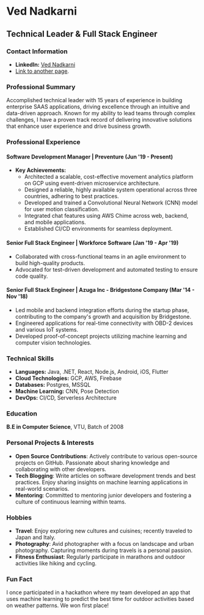 # Ved Nadkarni
## Technical Leader & Full Stack Engineer



### Contact Information
- **LinkedIn:** [Ved Nadkarni](https://www.linkedin.com/in/ved-n-4b6042199/)
- [Link to another page](./project1.md).

### Professional Summary
Accomplished technical leader with 15 years of experience in building enterprise SAAS applications, driving excellence through an intuitive and data-driven approach. Known for my ability to lead teams through complex challenges, I have a proven track record of delivering innovative solutions that enhance user experience and drive business growth.

### Professional Experience

#### Software Development Manager | Preventure (Jun '19 - Present)
- **Key Achievements:**
  - Architected a scalable, cost-effective movement analytics platform on GCP using event-driven microservice architecture.
  - Designed a reliable, highly available system operational across three countries, adhering to best practices.
  - Developed and trained a Convolutional Neural Network (CNN) model for user motion classification.
  - Integrated chat features using AWS Chime across web, backend, and mobile applications.
  - Established CI/CD environments for seamless deployment.

#### Senior Full Stack Engineer | Workforce Software (Jan '19 - Apr '19)
- Collaborated with cross-functional teams in an agile environment to build high-quality products.
- Advocated for test-driven development and automated testing to ensure code quality.

#### Senior Full Stack Engineer | Azuga Inc - Bridgestone Company (Mar '14 - Nov '18)
- Led mobile and backend integration efforts during the startup phase, contributing to the company's growth and acquisition by Bridgestone.
- Engineered applications for real-time connectivity with OBD-2 devices and various IoT systems.
- Developed proof-of-concept projects utilizing machine learning and computer vision technologies.

### Technical Skills
- **Languages:** Java, .NET, React, Node.js, Android, iOS, Flutter
- **Cloud Technologies:** GCP, AWS, Firebase
- **Databases:** Postgres, MSSQL
- **Machine Learning:** CNN, Pose Detection
- **DevOps:** CI/CD, Serverless Architecture

### Education
**B.E in Computer Science**, VTU, Batch of 2008

### Personal Projects & Interests
- **Open Source Contributions**: Actively contribute to various open-source projects on GitHub. Passionate about sharing knowledge and collaborating with other developers.
- **Tech Blogging**: Write articles on software development trends and best practices. Enjoy sharing insights on machine learning applications in real-world scenarios.
- **Mentoring**: Committed to mentoring junior developers and fostering a culture of continuous learning within teams.

### Hobbies
- **Travel**: Enjoy exploring new cultures and cuisines; recently traveled to Japan and Italy.
- **Photography**: Avid photographer with a focus on landscape and urban photography. Capturing moments during travels is a personal passion.
- **Fitness Enthusiast**: Regularly participate in marathons and outdoor activities like hiking and cycling.

### Fun Fact
I once participated in a hackathon where my team developed an app that uses machine learning to predict the best time for outdoor activities based on weather patterns. We won first place!
